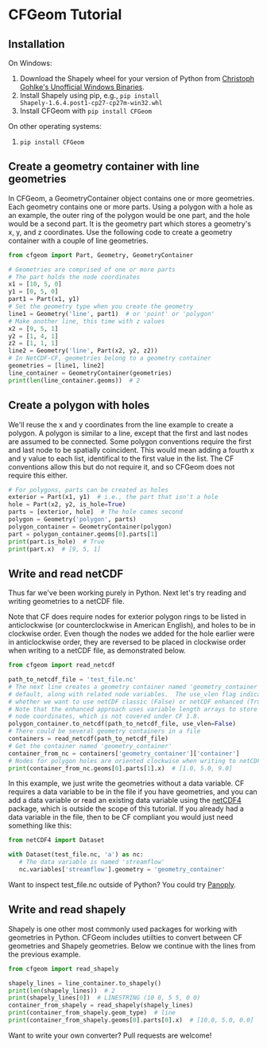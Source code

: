 # CFGeom Tutorial

## Installation

On Windows:

1. Download the Shapely wheel for your version of Python from [Christoph
   Gohlke's Unofficial Windows
   Binaries](https://www.lfd.uci.edu/~gohlke/pythonlibs/#shapely).
2. Install Shapely using pip, e.g., `pip install
   Shapely‑1.6.4.post1‑cp27‑cp27m‑win32.whl`
3. Install CFGeom with `pip install CFGeom`

On other operating systems:

1. `pip install CFGeom`

## Create a geometry container with line geometries

In CFGeom, a GeometryContainer object contains one or more geometries. Each
geometry contains one or more parts. Using a polygon with a hole as an example,
the outer ring of the polygon would be one part, and the hole would be a second
part.  It is the geometry part which stores a geometry's x, y, and z
coordinates. Use the following code to create a geometry container with a couple
of line geometries.

```python
from cfgeom import Part, Geometry, GeometryContainer

# Geometries are comprised of one or more parts
# The part holds the node coordinates
x1 = [10, 5, 0]
y1 = [0, 5, 0]
part1 = Part(x1, y1)
# Set the geometry type when you create the geometry
line1 = Geometry('line', part1)  # or 'point' or 'polygon'
# Make another line, this time with z values
x2 = [9, 5, 1]
y2 = [1, 4, 1]
z2 = [1, 1, 1]
line2 = Geometry('line', Part(x2, y2, z2))
# In NetCDF-CF, geometries belong to a geometry container
geometries = [line1, line2]
line_container = GeometryContainer(geometries)
print(len(line_container.geoms))  # 2
```

## Create a polygon with holes

We'll reuse the x and y coordinates from the line example to create a polygon.
A polygon is similar to a line, except that the first and last nodes are assumed
to be connected. Some polygon conventions require the first and last node to be
spatially coincident. This would mean adding a fourth x and y value to each
list, identifical to the first value in the list.  The CF conventions allow this
but do not require it, and so CFGeom does not require this either.

```python
# For polygons, parts can be created as holes
exterior = Part(x1, y1)  # i.e., the part that isn't a hole
hole = Part(x2, y2, is_hole=True)
parts = [exterior, hole]  # The hole comes second
polygon = Geometry('polygon', parts)
polygon_container = GeometryContainer(polygon)
part = polygon_container.geoms[0].parts[1]
print(part.is_hole)  # True
print(part.x)  # [9, 5, 1]
```

## Write and read netCDF

Thus far we've been working purely in Python.  Next let's try reading and
writing geometries to a netCDF file.

Note that CF does require nodes for exterior polygon rings to be listed in
anticlockwise (or counterclockwise in American English), and holes to be in
clockwise order. Even though the nodes we added for the hole earlier were in
anticlockwise order, they are reversed to be placed in clockwise order when
writing to a netCDF file, as demonstrated below.

```python
from cfgeom import read_netcdf

path_to_netcdf_file = 'test_file.nc'
# The next line creates a geometry container named 'geometry_container' by
# default, along with related node variables.  The use_vlen flag indicates
# whether we want to use netCDF classic (False) or netCDF enhanced (True).
# Note that the enhanced approach uses variable length arrays to store the
# node coordinates, which is not covered under CF 1.8.
polygon_container.to_netcdf(path_to_netcdf_file, use_vlen=False)
# There could be several geometry containers in a file
containers = read_netcdf(path_to_netcdf_file)
# Get the container named 'geometry_container'
container_from_nc = containers['geometry_container']['container']
# Nodes for polygon holes are oriented clockwise when writing to netCDF
print(container_from_nc.geoms[0].parts[1].x)  # [1.0, 5.0, 9.0]
```

In this example, we just write the geometries without a data variable. CF
requires a data variable to be in the file if you have geometries, and you can
add a data variable or read an existing data variable using the
[netCDF4](http://unidata.github.io/netcdf4-python/) package, which is outside
the scope of this tutorial. If you already had a data variable in the file, then
to be CF compliant you would just need something like this:

```python
from netCDF4 import Dataset

with Dataset(test_file.nc, 'a') as nc:
   # The data variable is named 'streamflow'
   nc.variables['streamflow'].geometry = 'geometry_container'
```

Want to inspect test_file.nc outside of Python?  You could try [Panoply](https://www.giss.nasa.gov/tools/panoply/download/).

## Write and read shapely

Shapely is one other most commonly used packages for working with geometries in
Python. CFGeom includes utiilties to convert between CF geometries and Shapely
geometries. Below we continue with the lines from the previous example.

```python
from cfgeom import read_shapely

shapely_lines = line_container.to_shapely()
print(len(shapely_lines))  # 2
print(shapely_lines[0])  # LINESTRING (10 0, 5 5, 0 0)
container_from_shapely = read_shapely(shapely_lines)
print(container_from_shapely.geom_type)  # line
print(container_from_shapely.geoms[0].parts[0].x)  # [10.0, 5.0, 0.0]
```

Want to write your own converter?  Pull requests are welcome!
